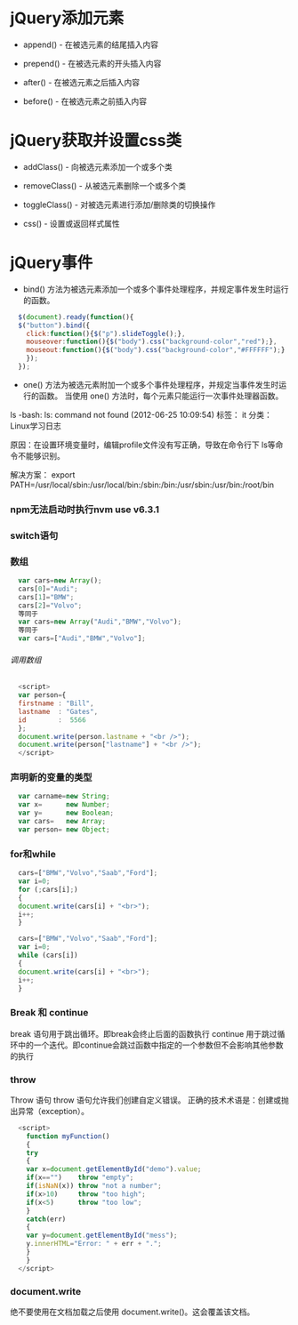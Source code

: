 # jQuery添加元素


* append() - 在被选元素的结尾插入内容

* prepend() - 在被选元素的开头插入内容

* after() - 在被选元素之后插入内容

* before() - 在被选元素之前插入内容


#  jQuery获取并设置css类

* addClass() - 向被选元素添加一个或多个类

* removeClass() - 从被选元素删除一个或多个类

* toggleClass() - 对被选元素进行添加/删除类的切换操作

* css() - 设置或返回样式属性

# jQuery事件

* bind() 方法为被选元素添加一个或多个事件处理程序，并规定事件发生时运行的函数。

```js
  $(document).ready(function(){
  $("button").bind({
    click:function(){$("p").slideToggle();},
    mouseover:function(){$("body").css("background-color","red");},  
    mouseout:function(){$("body").css("background-color","#FFFFFF");}  
    });
  });
```

* one() 方法为被选元素附加一个或多个事件处理程序，并规定当事件发生时运行的函数。
当使用 one() 方法时，每个元素只能运行一次事件处理器函数。


ls -bash: ls: command not found (2012-06-25 10:09:54)
标签： it	分类： Linux学习日志

原因：在设置环境变量时，编辑profile文件没有写正确，导致在命令行下 ls等命令不能够识别。

解决方案：
 export PATH=/usr/local/sbin:/usr/local/bin:/sbin:/bin:/usr/sbin:/usr/bin:/root/bin


### npm无法启动时执行nvm use v6.3.1   


### switch语句


###  数组

```js
  var cars=new Array();
  cars[0]="Audi";
  cars[1]="BMW";
  cars[2]="Volvo";
  等同于
  var cars=new Array("Audi","BMW","Volvo");
  等同于
  var cars=["Audi","BMW","Volvo"];
```

###### 调用数组

```js
  <script>
  var person={
  firstname : "Bill",
  lastname  : "Gates",
  id        :  5566
  };
  document.write(person.lastname + "<br />");
  document.write(person["lastname"] + "<br />");
  </script>

```

### 声明新的变量的类型

```js
  var carname=new String;
  var x=      new Number;
  var y=      new Boolean;
  var cars=   new Array;
  var person= new Object;
```

### for和while

```js
  cars=["BMW","Volvo","Saab","Ford"];
  var i=0;
  for (;cars[i];)
  {
  document.write(cars[i] + "<br>");
  i++;
  }
```

```js
  cars=["BMW","Volvo","Saab","Ford"];
  var i=0;
  while (cars[i])
  {
  document.write(cars[i] + "<br>");
  i++;
  }
```

### Break 和 continue

  break 语句用于跳出循环。即break会终止后面的函数执行
  continue 用于跳过循环中的一个迭代。即continue会跳过函数中指定的一个参数但不会影响其他参数的执行

### throw

  Throw 语句
  throw 语句允许我们创建自定义错误。
  正确的技术术语是：创建或抛出异常（exception）。

```js
  <script>
    function myFunction()
    {
    try
    {
    var x=document.getElementById("demo").value;
    if(x=="")    throw "empty";
    if(isNaN(x)) throw "not a number";
    if(x>10)     throw "too high";
    if(x<5)      throw "too low";
    }
    catch(err)
    {
    var y=document.getElementById("mess");
    y.innerHTML="Error: " + err + ".";
    }
    }
  </script>
```

### document.write

绝不要使用在文档加载之后使用 document.write()。这会覆盖该文档。
